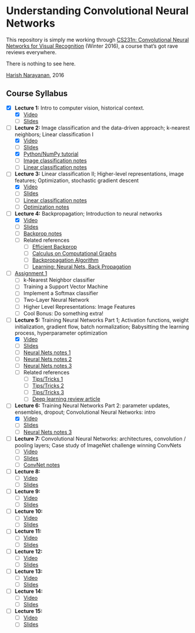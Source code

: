 # Understanding Convolutional Neural Networks

This repository is simply me working through [CS231n: Convolutional
Neural Networks for Visual Recognition](http://cs231n.stanford.edu)
(Winter 2016), a course that’s got rave reviews everywhere.

There is nothing to see here.

[Harish Narayanan](https://harishnarayanan.org/), 2016

## Course Syllabus

- [x] **Lecture 1:** Intro to computer vision, historical context.
   - [x] [Video](https://youtu.be/NfnWJUyUJYU)
   - [ ] [Slides](lecture-slides/lecture1.pdf)
- [ ] **Lecture 2:** Image classification and the data-driven
      approach; k-nearest neighbors; Linear classification I
   - [x] [Video](https://youtu.be/8inugqHkfvE)
   - [ ] [Slides](lecture-slides/lecture2.pdf)
   - [x] [Python/NumPy tutorial](lecture-notes/python-numpy-tutorial.pdf)
   - [ ] [Image classification notes](lecture-notes/image-classification.pdf)
   - [ ] [Linear classification notes](lecture-notes/linear-classification.pdf)
- [ ] **Lecture 3:** Linear classification II; Higher-level
      representations, image features; Optimization, stochastic
      gradient descent
   - [x] [Video](https://youtu.be/qlLChbHhbg4)
   - [ ] [Slides](lecture-slides/lecture3.pdf)
   - [ ] [Linear classification notes](lecture-notes/linear-classification.pdf)
   - [ ] [Optimization notes](lecture-notes/optimization.pdf)
- [ ] **Lecture 4:** Backpropagation; Introduction to neural networks
   - [x] [Video](https://youtu.be/i94OvYb6noo)
   - [ ] [Slides](lecture-slides/lecture4.pdf)
   - [ ] [Backprop notes](lecture-notes/backprop.pdf)
   - [ ] Related references
      - [ ] [Efficient Backprop](papers/efficient-backprop.pdf)
      - [ ] [Calculus on Computational Graphs](papers/backprop-calculus.pdf)
      - [ ] [Backpropagation Algorithm](papers/backprop-algorithm.pdf)
      - [ ] [Learning: Neural Nets, Back Propagation](https://youtu.be/q0pm3BrIUFo)
- [ ] [Assignment 1](assignments/assignment1/assignment1.pdf)
   - [ ] k-Nearest Neighbor classifier
   - [ ] Training a Support Vector Machine
   - [ ] Implement a Softmax classifier
   - [ ] Two-Layer Neural Network
   - [ ] Higher Level Representations: Image Features
   - [ ] Cool Bonus: Do something extra!
- [ ] **Lecture 5:** Training Neural Networks Part 1; Activation
      functions, weight initialization, gradient flow, batch
      normalization; Babysitting the learning process, hyperparameter
      optimization
   - [x] [Video](https://youtu.be/gYpoJMlgyXA)
   - [ ] [Slides](lecture-slides/lecture5.pdf)
   - [ ] [Neural Nets notes 1](lecture-notes/neural-nets-1.pdf)
   - [ ] [Neural Nets notes 2](lecture-notes/neural-nets-2.pdf)
   - [ ] [Neural Nets notes 3](lecture-notes/neural-nets-3.pdf)
   - [ ] Related references
      - [ ] [Tips/Tricks 1](papers/sgd-tricks.pdf)
      - [ ] [Tips/Tricks 2](papers/efficient-backprop.pdf)
      - [ ] [Tips/Tricks 3](papers/practical-sgd.pdf)
      - [ ] [Deep learning review article](papers/deep-review.pdf)
- [ ] **Lecture 6:** Training Neural Networks Part 2: parameter
      updates, ensembles, dropout; Convolutional Neural Networks:
      intro
   - [x] [Video](https://youtu.be/hd_KFJ5ktUc)
   - [ ] [Slides](lecture-slides/lecture6.pdf)
   - [ ] [Neural Nets notes 3](lecture-notes/neural-nets-3.pdf)
- [ ] **Lecture 7:** Convolutional Neural Networks: architectures,
      convolution / pooling layers; Case study of ImageNet challenge
      winning ConvNets
   - [ ] [Video](https://youtu.be/LxfUGhug-iQ)
   - [ ] [Slides](lecture-slides/lecture7.pdf)
   - [ ] [ConvNet notes](lecture-notes/conv-nets.pdf)
- [ ] **Lecture 8:**
   - [ ] [Video](https://youtu.be/GxZrEKZfW2o)
   - [ ] [Slides](lecture-slides/lecture8.pdf)
- [ ] **Lecture 9:**
   - [ ] [Video](https://youtu.be/ta5fdaqDT3M)
   - [ ] [Slides](lecture-slides/lecture9.pdf)
- [ ] **Lecture 10:**
   - [ ] [Video](https://youtu.be/yCC09vCHzF8)
   - [ ] [Slides](lecture-slides/lecture10.pdf)
- [ ] **Lecture 11:**
   - [ ] [Video](https://youtu.be/pA4BsUK3oP4)
   - [ ] [Slides](lecture-slides/lecture11.pdf)
- [ ] **Lecture 12:**
   - [ ] [Video](https://youtu.be/Vf_-OkqbwPo)
   - [ ] [Slides](lecture-slides/lecture12.pdf)
- [ ] **Lecture 13:**
   - [ ] [Video](https://youtu.be/ByjaPdWXKJ4)
   - [ ] [Slides](lecture-slides/lecture13.pdf)
- [ ] **Lecture 14:**
   - [ ] [Video](https://youtu.be/ekyBklxwQMU)
   - [ ] [Slides](lecture-slides/lecture14.pdf)
- [ ] **Lecture 15:**
   - [ ] [Video](https://youtu.be/T7YkPWpwFD4)
   - [ ] [Slides](lecture-slides/lecture15.pdf)
